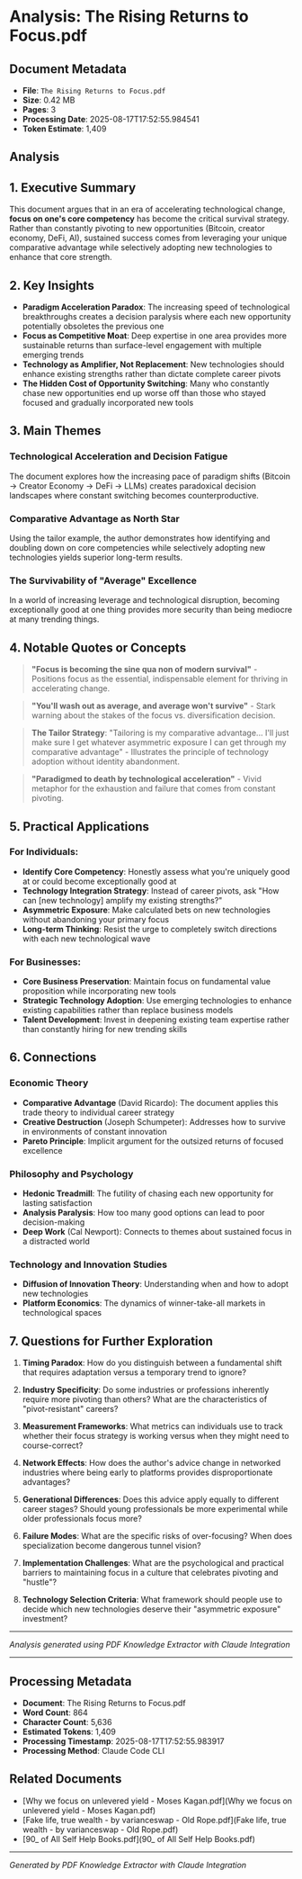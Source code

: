 # Analysis: The Rising Returns to Focus.pdf

## Document Metadata
- **File**: `The Rising Returns to Focus.pdf`
- **Size**: 0.42 MB
- **Pages**: 3
- **Processing Date**: 2025-08-17T17:52:55.984541
- **Token Estimate**: 1,409

## Analysis

## 1. Executive Summary

This document argues that in an era of accelerating technological change, **focus on one's core competency** has become the critical survival strategy. Rather than constantly pivoting to new opportunities (Bitcoin, creator economy, DeFi, AI), sustained success comes from leveraging your unique comparative advantage while selectively adopting new technologies to enhance that core strength.

## 2. Key Insights

- **Paradigm Acceleration Paradox**: The increasing speed of technological breakthroughs creates a decision paralysis where each new opportunity potentially obsoletes the previous one
- **Focus as Competitive Moat**: Deep expertise in one area provides more sustainable returns than surface-level engagement with multiple emerging trends
- **Technology as Amplifier, Not Replacement**: New technologies should enhance existing strengths rather than dictate complete career pivots
- **The Hidden Cost of Opportunity Switching**: Many who constantly chase new opportunities end up worse off than those who stayed focused and gradually incorporated new tools

## 3. Main Themes

### Technological Acceleration and Decision Fatigue
The document explores how the increasing pace of paradigm shifts (Bitcoin → Creator Economy → DeFi → LLMs) creates paradoxical decision landscapes where constant switching becomes counterproductive.

### Comparative Advantage as North Star
Using the tailor example, the author demonstrates how identifying and doubling down on core competencies while selectively adopting new technologies yields superior long-term results.

### The Survivability of "Average" Excellence
In a world of increasing leverage and technological disruption, becoming exceptionally good at one thing provides more security than being mediocre at many trending things.

## 4. Notable Quotes or Concepts

> **"Focus is becoming the sine qua non of modern survival"** - Positions focus as the essential, indispensable element for thriving in accelerating change.

> **"You'll wash out as average, and average won't survive"** - Stark warning about the stakes of the focus vs. diversification decision.

> **The Tailor Strategy**: "Tailoring is my comparative advantage... I'll just make sure I get whatever asymmetric exposure I can get through my comparative advantage" - Illustrates the principle of technology adoption without identity abandonment.

> **"Paradigmed to death by technological acceleration"** - Vivid metaphor for the exhaustion and failure that comes from constant pivoting.

## 5. Practical Applications

### For Individuals:
- **Identify Core Competency**: Honestly assess what you're uniquely good at or could become exceptionally good at
- **Technology Integration Strategy**: Instead of career pivots, ask "How can [new technology] amplify my existing strengths?"
- **Asymmetric Exposure**: Make calculated bets on new technologies without abandoning your primary focus
- **Long-term Thinking**: Resist the urge to completely switch directions with each new technological wave

### For Businesses:
- **Core Business Preservation**: Maintain focus on fundamental value proposition while incorporating new tools
- **Strategic Technology Adoption**: Use emerging technologies to enhance existing capabilities rather than replace business models
- **Talent Development**: Invest in deepening existing team expertise rather than constantly hiring for new trending skills

## 6. Connections

### Economic Theory
- **Comparative Advantage** (David Ricardo): The document applies this trade theory to individual career strategy
- **Creative Destruction** (Joseph Schumpeter): Addresses how to survive in environments of constant innovation
- **Pareto Principle**: Implicit argument for the outsized returns of focused excellence

### Philosophy and Psychology
- **Hedonic Treadmill**: The futility of chasing each new opportunity for lasting satisfaction
- **Analysis Paralysis**: How too many good options can lead to poor decision-making
- **Deep Work** (Cal Newport): Connects to themes about sustained focus in a distracted world

### Technology and Innovation Studies
- **Diffusion of Innovation Theory**: Understanding when and how to adopt new technologies
- **Platform Economics**: The dynamics of winner-take-all markets in technological spaces

## 7. Questions for Further Exploration

1. **Timing Paradox**: How do you distinguish between a fundamental shift that requires adaptation versus a temporary trend to ignore?

2. **Industry Specificity**: Do some industries or professions inherently require more pivoting than others? What are the characteristics of "pivot-resistant" careers?

3. **Measurement Frameworks**: What metrics can individuals use to track whether their focus strategy is working versus when they might need to course-correct?

4. **Network Effects**: How does the author's advice change in networked industries where being early to platforms provides disproportionate advantages?

5. **Generational Differences**: Does this advice apply equally to different career stages? Should young professionals be more experimental while older professionals focus more?

6. **Failure Modes**: What are the specific risks of over-focusing? When does specialization become dangerous tunnel vision?

7. **Implementation Challenges**: What are the psychological and practical barriers to maintaining focus in a culture that celebrates pivoting and "hustle"?

8. **Technology Selection Criteria**: What framework should people use to decide which new technologies deserve their "asymmetric exposure" investment?

---

*Analysis generated using PDF Knowledge Extractor with Claude Integration*

---

## Processing Metadata
- **Document**: The Rising Returns to Focus.pdf
- **Word Count**: 864
- **Character Count**: 5,636
- **Estimated Tokens**: 1,409
- **Processing Timestamp**: 2025-08-17T17:52:55.983917
- **Processing Method**: Claude Code CLI

## Related Documents

- [Why we focus on unlevered yield - Moses Kagan.pdf](Why we focus on unlevered yield - Moses Kagan.pdf)
- [Fake life, true wealth - by varianceswap - Old Rope.pdf](Fake life, true wealth - by varianceswap - Old Rope.pdf)
- [90_ of All Self Help Books.pdf](90_ of All Self Help Books.pdf)

---
*Generated by PDF Knowledge Extractor with Claude Integration*